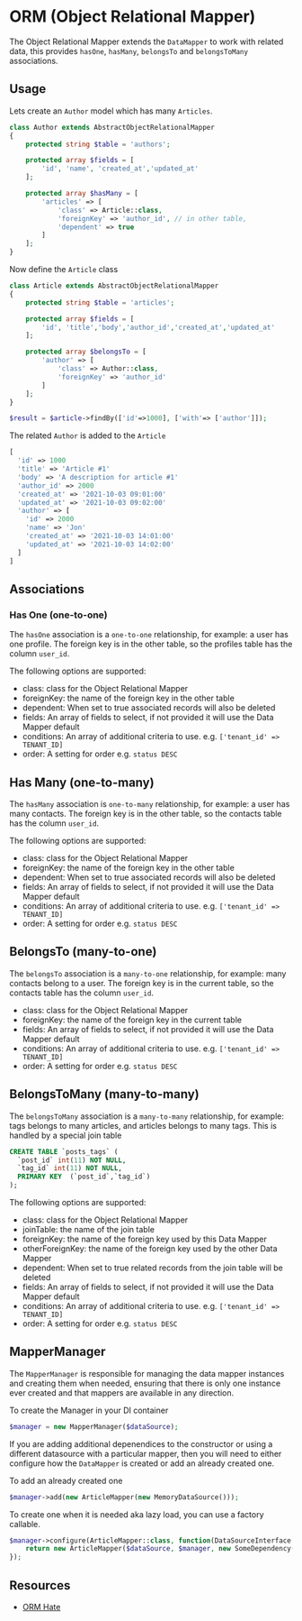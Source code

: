 # ORM (Object Relational Mapper)

The Object Relational Mapper extends the `DataMapper` to work with related data, this provides `hasOne`, `hasMany`, `belongsTo` and `belongsToMany` associations.

## Usage

Lets create an `Author` model which has many `Articles`.

```php
class Author extends AbstractObjectRelationalMapper
{
    protected string $table = 'authors';

    protected array $fields = [
        'id', 'name', 'created_at','updated_at'
    ];

    protected array $hasMany = [
        'articles' => [
            'class' => Article::class,
            'foreignKey' => 'author_id', // in other table,
            'dependent' => true
        ]
    ];
}

```

Now define the `Article` class

```php
class Article extends AbstractObjectRelationalMapper
{
    protected string $table = 'articles';

    protected array $fields = [
        'id', 'title','body','author_id','created_at','updated_at'
    ];

    protected array $belongsTo = [
        'author' => [
            'class' => Author::class,
            'foreignKey' => 'author_id'
        ]
    ];
}
```

```php
$result = $article->findBy(['id'=>1000], ['with'=> ['author']]);
```

The related `Author` is added to the `Article`

```php
[
  'id' => 1000
  'title' => 'Article #1'
  'body' => 'A description for article #1'
  'author_id' => 2000
  'created_at' => '2021-10-03 09:01:00'
  'updated_at' => '2021-10-03 09:02:00'
  'author' => [
    'id' => 2000
    'name' => 'Jon'
    'created_at' => '2021-10-03 14:01:00'
    'updated_at' => '2021-10-03 14:02:00'
  ]
]
```

## Associations

### Has One (one-to-one)

The `hasOne` association is a `one-to-one` relationship, for example: a user has one profile. The foreign key is in the other table, so the profiles table has the column `user_id`.

The following options are supported:
- class: class for the Object Relational Mapper 
- foreignKey: the name of the foreign key in the other table
- dependent: When set to true associated records will also be deleted
- fields: An array of fields to select, if not provided it will use the Data Mapper default
- conditions: An array of additional criteria to use. e.g. `['tenant_id' => TENANT_ID]`
- order: A setting for order e.g. `status DESC`

## Has Many (one-to-many)

The  `hasMany`  association is `one-to-many` relationship, for example: a user has many contacts.  The foreign key is in the other table, so the contacts table has the column `user_id`.

The following options are supported:
- class: class for the Object Relational Mapper 
- foreignKey: the name of the foreign key in the other table
- dependent: When set to true associated records will also be deleted
- fields: An array of fields to select, if not provided it will use the Data Mapper default
- conditions: An array of additional criteria to use. e.g. `['tenant_id' => TENANT_ID]`
- order: A setting for order e.g. `status DESC`

## BelongsTo (many-to-one)

The `belongsTo` association is a `many-to-one` relationship, for example: many contacts belong to a user. The foreign key is in the current table, so the contacts table has the column `user_id`.

- class: class for the Object Relational Mapper 
- foreignKey: the name of the foreign key in the current table
- fields: An array of fields to select, if not provided it will use the Data Mapper default
- conditions: An array of additional criteria to use. e.g. `['tenant_id' => TENANT_ID]`
- order: A setting for order e.g. `status DESC`

## BelongsToMany (many-to-many)

The `belongsToMany` association is a `many-to-many` relationship, for example: tags belongs to many articles, and articles belongs to many tags. This is handled by a special join table

```sql
CREATE TABLE `posts_tags` (
  `post_id` int(11) NOT NULL,
  `tag_id` int(11) NOT NULL,
  PRIMARY KEY  (`post_id`,`tag_id`)
);
```

The following options are supported:
- class: class for the Object Relational Mapper
- joinTable: the name of the join table
- foreignKey: the name of the foreign key used by this Data Mapper
- otherForeignKey: the name of the foreign key used by the other Data Mapper
- dependent: When set to true related records from the join table will be deleted
- fields: An array of fields to select, if not provided it will use the Data Mapper default
- conditions: An array of additional criteria to use. e.g. `['tenant_id' => TENANT_ID]`
- order: A setting for order e.g. `status DESC`

## MapperManager

The `MapperManager` is responsible for managing the data mapper instances and creating them when needed, ensuring that there is only one instance ever created and that mappers are available in any direction.

To create the Manager in your DI container

```php
$manager = new MapperManager($dataSource);
```

If you are adding additional depenendices to the constructor or using a different datasource with a particular mapper, then you will need to either configure how the `DataMapper` is created or add an already created one.

To add an already created one

```php
$manager->add(new ArticleMapper(new MemoryDataSource()));
```

To create one when it is needed aka lazy load, you can use a factory callable.

```php
$manager->configure(ArticleMapper::class, function(DataSourceInterface $dataSource, MapperManager $manager){
    return new ArticleMapper($dataSource, $manager, new SomeDependency());
});
```

## Resources

- [ORM Hate](https://martinfowler.com/bliki/OrmHate.html)
